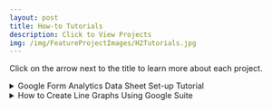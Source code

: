 ```yaml
---
layout: post
title: How-to Tutorials
description: Click to View Projects
img: /img/FeatureProjectImages/H2Tutorials.jpg
---
```


Click on the arrow next to the title to learn more about each project. 

<details>
  <summary> Google Form Analytics Data Sheet Set-up Tutorial</summary>
  <ul style ="list-style'type:disc">
    <li>Background: In an effort to digitalize curriculum I moved my unit tests to Google Forms. It was lovely to have a self-grading test and the students loved getting their results by the end of class.</li>
    <li>Problems: </li>
    <ol>
    <li>Being able to gather and look at the data for standards (state requirements for content proficiency) covered by the test.</li>
    <li>Determining how subsets of students were doing on assessments.</li>
    </ol>
    <li>Solution: Create a Google Sheet that ran all of the analysis for me.</li>
    <li>Results: Self Grading Test and the ability to run all the analysis I needed for data collection.</li>
    <li>Background cont.: Once I worked out the bugs, I shared it with my fellow teachers who were also looking to move digital with their unit tests.</li>
    <li>Problem: Sharing the spreadsheet and forms created a need for a tutorial on how to set-up and work the spreadsheet and forms.</li>
    <li>Solution: Step by Step Directions along with How to Videos.</li>
    <li>Results: 4 out of the 7 science teachers transitioned to using Google Forms for their unit tests and used the Google Sheet for the analysis.</li>
    <li>This is only a subset of the Step by Step Directions and How to Videos.</li>
    <li>Technology Used: Microsoft Word, Snag-it (Screen Capture and Screen Recorder), DaVinci Resolve (Audio and Video Editing Software).</li>
  </ul>
    Files
    <ul style="list-style'type:none">
    <li>
    <a href="/docs/How2Tutorials/How to Set-Up Unit Test Spreadsheet Directions.docx" download> How to Set-Up Unit Test Spreadsheet Directions
    </a></li>
    </ul>
    <iframe width="560" height="315" src="https://www.youtube.com/embed/videoseries?list=PLIovqUPKC1W0b1eXIA3fElvAnKbHRAvXj" frameborder="0" allow="autoplay; encrypted-media" allowfullscreen></iframe>
</details>

<details>
  <summary> How to Create Line Graphs Using Google Suite </summary>
  <ul style ="list-style'type:disc">
    <li>Quick step by step tutorial for creating line graphs using Google Suite. Created for 6-9th grade students, several teachers also found it useful as they transitioned away from the Microsoft Suite.</li>
  </ul>
    Files
    <ul style="list-style'type:none">
    <li>
    <a href="/docs/How2Tutorials/How to Create Line Graphs Using Google Suite.pptx" download> How to Create Line Graphs Using Google Suite
    </a></li>
    </ul>
</details>

